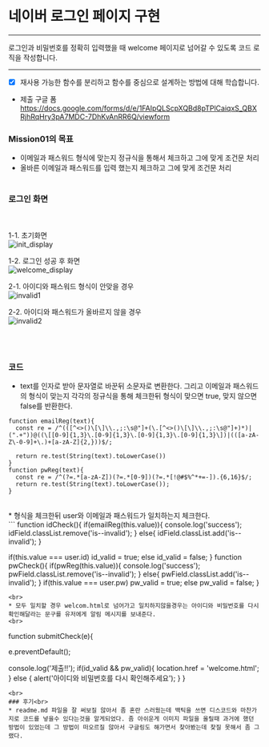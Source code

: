 # 네이버 로그인 페이지 구현

---

로그인과 비밀번호를 정확히 입력했을 때 welcome 페이지로 넘어갈 수 있도록 코드 로직을 작성합니다.


---
- [x] 재사용 가능한 함수를 분리하고 함수를 중심으로 설계하는 방법에 대해 학습합니다.


- 제출 구글 폼
https://docs.google.com/forms/d/e/1FAIpQLScpXQBd8pTPlCaiqxS_QBXRjhRqHry3pA7MDC-7DhKvAnRR6Q/viewform


### Mission01의 목표

* 이메일과 패스워드 형식에 맞는지 정규식을 통해서 체크하고 그에 맞게 조건문 처리
* 올바른 이메일과 패스워드를 입력 했는지 체크하고 그에 맞게 조건문 처리
<br><br>

### 로그인 화면
<br><br>
1-1. 초기화면<br>
   ![init_display](https://github.com/bedlam1/homework/assets/90903692/b7503b9e-4e27-4975-9e22-b642b24732c6)


1-2. 로그인 성공 후 화면<br>
![welcome_display](https://github.com/bedlam1/homework/assets/90903692/94e963db-8fb4-40b3-b104-cb25b5e23a44)


2-1. 아이디와 패스워드 형식이 안맞을 경우<br>
![invalid1](https://github.com/bedlam1/homework/assets/90903692/50175e2e-1f3c-4807-b3f1-b931b0f24f37)



2-2. 아이디와 패스워드가 올바르지 않을 경우<br>
![invalid2](https://github.com/bedlam1/homework/assets/90903692/79e963b5-1e52-43ea-9d48-1821f9f441b1)


<br><br>

### 코드<br>
* text를 인자로 받아 문자열로 바꾼뒤 소문자로 변환한다. 그리고 이메일과 패스워드의 형식이 맞는지 각각의 정규식을 통해 체크한뒤 형식이 맞으면 true, 맞지 않으면 false를 반환한다.<br> 
```
function emailReg(text){
  const re = /^(([^<>()\[\]\\.,;:\s@"]+(\.[^<>()\[\]\\.,;:\s@"]+)*)|(".+"))@((\[[0-9]{1,3}\.[0-9]{1,3}\.[0-9]{1,3}\.[0-9]{1,3}\])|(([a-zA-Z\-0-9]+\.)+[a-zA-Z]{2,}))$/;

  return re.test(String(text).toLowerCase())
}
function pwReg(text){
  const re = /^(?=.*[a-zA-Z])(?=.*[0-9])(?=.*[!@#$%^*+=-]).{6,16}$/;
  return re.test(String(text).toLowerCase());
}
```
<br>
* 형식을 체크한뒤 user와 이메일과 패스워드가 일치하는지 체크한다.
<br>
```
function idCheck(){
  if(emailReg(this.value)){
    console.log('success');
    idField.classList.remove('is--invalid');
  }
  else{
    idField.classList.add('is--invalid');
  }

  if(this.value === user.id) id_valid = true;
  else id_valid = false;
}
function pwCheck(){
  if(pwReg(this.value)){
    console.log('success');
    pwField.classList.remove('is--invalid');
  }
  else{
    pwField.classList.add('is--invalid');
  }
  if(this.value === user.pw) pw_valid = true;
  else pw_valid = false;
}
```
<br>
* 모두 일치할 경우 welcom.html로 넘어가고 일치하지않을경우는 아이디와 비밀번호를 다시 확인해달라는 문구를 유저에게 알림 메시지를 보내준다.
<br>
```
function submitCheck(e){
  
  e.preventDefault();
  
  console.log('제출!!');
  if(id_valid && pw_valid){
    location.href = 'welcome.html';
  }
  else {
    alert('아이디와 비밀번호를 다시 확인해주세요');
  }
}
```
<br>
### 후기<br>
* readme.md 파일을 잘 써보질 않아서 좀 혼란 스러웠는데 백틱을 쓰면 디스코드와 마찬가지로 코드를 넣을수 있다는것을 알게되었다. 좀 아쉬운게 이미지 파일을 올릴때 과거에 했던 방법이 있었는데 그 방법이 떠오르질 않아서 구글링도 해가면서 찾아봤는데 찾질 못해서 좀 그랬다.
